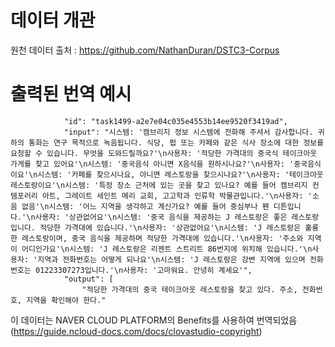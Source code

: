 
# 데이터 개관
원천 데이터 출처 : https://github.com/NathanDuran/DSTC3-Corpus    

    
# 출력된 번역 예시

```
            "id": "task1499-a2e7e04c035e4553b14ee9520f3419ad",
            "input": "시스템: '캠브리지 정보 시스템에 전화해 주셔서 감사합니다. 귀하의 통화는 연구 목적으로 녹음됩니다. 식당, 펍 또는 카페와 같은 식사 장소에 대한 정보를 요청할 수 있습니다. 무엇을 도와드릴까요?'\n사용자: '적당한 가격대의 중국식 테이크아웃 가게를 찾고 있어요'\n시스템: '중국음식 아니면 X음식을 원하시나요?'\n사용자: '중국음식이요'\n시스템: '카페를 찾으시나요, 아니면 레스토랑을 찾으시나요?'\n사용자: '테이크아웃 레스토랑이요'\n시스템: '특정 장소 근처에 있는 곳을 찾고 있나요? 예를 들어 캠브리지 컨템포러리 아트, 그레이트 세인트 메리 교회, 고고학과 인류학 박물관입니다.'\n사용자: '소음 없음'\n시스템: '어느 지역을 생각하고 계신가요? 예를 들어 중심부나 펜 디튼입니다.'\n사용자: '상관없어요'\n시스템: '중국 음식을 제공하는 J 레스토랑은 좋은 레스토랑입니다. 적당한 가격대에 있습니다.'\n사용자: '상관없어요'\n시스템: 'J 레스토랑은 훌륭한 레스토랑이며, 중국 음식을 제공하며 적당한 가격대에 있습니다.'\n사용자: '주소와 지역이 어디인가요'\n시스템: 'J 레스토랑은 리젠트 스트리트 86번지에 위치해 있습니다.'\n사용자: '지역과 전화번호는 어떻게 되나요'\n시스템: 'J 레스토랑은 강변 지역에 있으며 전화번호는 01223307273입니다.'\n사용자: '고마워요. 안녕히 계세요'",
            "output": [
                "적당한 가격대의 중국 테이크아웃 레스토랑을 찾고 있다. 주소, 전화번호, 지역을 확인해야 한다."
```

 이 데이터는 NAVER CLOUD PLATFORM의 Benefits를 사용하여 번역되었음    
(https://guide.ncloud-docs.com/docs/clovastudio-copyright)     


